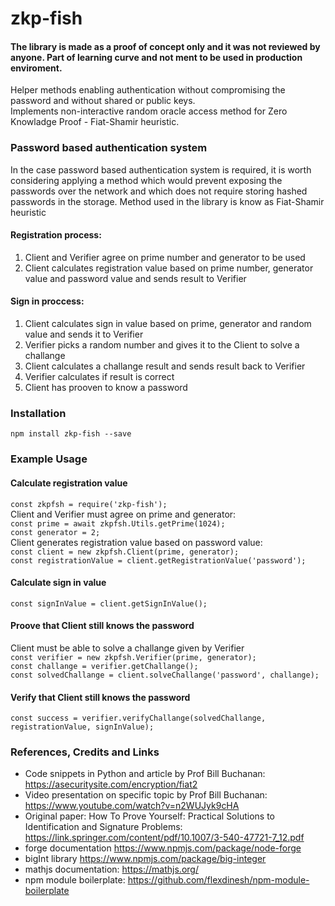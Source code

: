 # zkp-fish

#### The library is made as a proof of concept only and it was not reviewed by anyone. Part of learning curve and not ment to be used in production enviroment.

Helper methods enabling authentication without compromising the password and without shared or public keys.\
Implements non-interactive random oracle access method for Zero Knowladge Proof - Fiat-Shamir heuristic.

### Password based authentication system
In the case password based authentication system is required, it is worth considering applying a method which would prevent exposing the passwords over the network and which does not require storing hashed passwords in the storage. Method used in the library is know as Fiat-Shamir heuristic

#### Registration process:

1. Client and Verifier agree on prime number and generator to be used
2. Client calculates registration value based on prime number, generator value and password value and sends result to Verifier

#### Sign in proccess:

1. Client calculates sign in value based on prime, generator and random value and sends it to Verifier
2. Verifier picks a random number and gives it to the Client to solve a challange
3. Client calculates a challange result and sends result back to Verifier
4. Verifier calculates if result is correct
5. Client has prooven to know a password

### Installation

`npm install zkp-fish --save`

### Example Usage

#### Calculate registration value

`const zkpfsh = require('zkp-fish');`\
Client and Verifier must agree on prime and generator:\
`const prime = await zkpfsh.Utils.getPrime(1024);`\
`const generator = 2;`\
Client generates registration value based on password value:\
`const client = new zkpfsh.Client(prime, generator);`\
`const registrationValue = client.getRegistrationValue('password');`

#### Calculate sign in value
`const signInValue = client.getSignInValue();`

#### Proove that Client still knows the password
Client must be able to solve a challange given by Verifier\
`const verifier = new zkpfsh.Verifier(prime, generator);`\
`const challange = verifier.getChallange();`\
`const solvedChallange = client.solveChallange('password', challange);`

#### Verify that Client still knows the password
`const success = verifier.verifyChallange(solvedChallange, registrationValue, signInValue);`

### References, Credits and Links
- Code snippets in Python and article by Prof Bill Buchanan: https://asecuritysite.com/encryption/fiat2
- Video presentation on specific topic by Prof Bill Buchanan: https://www.youtube.com/watch?v=n2WUJyk9cHA
- Original paper: How To Prove Yourself: Practical Solutions to Identification and Signature Problems: https://link.springer.com/content/pdf/10.1007/3-540-47721-7_12.pdf
- forge documentation https://www.npmjs.com/package/node-forge
- bigInt library https://www.npmjs.com/package/big-integer
- mathjs documentation: https://mathjs.org/
- npm module boilerplate: https://github.com/flexdinesh/npm-module-boilerplate
